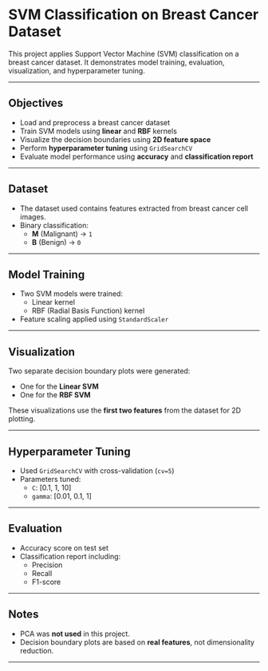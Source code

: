 # SVM Classification on Breast Cancer Dataset

This project applies Support Vector Machine (SVM) classification on a breast cancer dataset. It demonstrates model training, evaluation, visualization, and hyperparameter tuning.

---

## Objectives

- Load and preprocess a breast cancer dataset
- Train SVM models using **linear** and **RBF** kernels
- Visualize the decision boundaries using **2D feature space**
- Perform **hyperparameter tuning** using `GridSearchCV`
- Evaluate model performance using **accuracy** and **classification report**

---

## Dataset

- The dataset used contains features extracted from breast cancer cell images.
- Binary classification:  
  - **M** (Malignant) → `1`  
  - **B** (Benign) → `0`

---

## Model Training

- Two SVM models were trained:
  - Linear kernel
  - RBF (Radial Basis Function) kernel
- Feature scaling applied using `StandardScaler`

---

## Visualization

Two separate decision boundary plots were generated:
- One for the **Linear SVM**
- One for the **RBF SVM**

These visualizations use the **first two features** from the dataset for 2D plotting.

---

## Hyperparameter Tuning

- Used `GridSearchCV` with cross-validation (`cv=5`)
- Parameters tuned:
  - `C`: [0.1, 1, 10]
  - `gamma`: [0.01, 0.1, 1]

---

## Evaluation

- Accuracy score on test set
- Classification report including:
  - Precision
  - Recall
  - F1-score

---

## Notes

- PCA was **not used** in this project.
- Decision boundary plots are based on **real features**, not dimensionality reduction.

---


